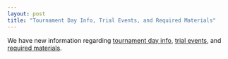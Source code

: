 ```yaml
---
layout: post
title: "Tournament Day Info, Trial Events, and Required Materials"
---
```


We have new information regarding <a href="https://scioly.mit.edu/tournament-day-info">tournament day info</a>, <a href="https://scioly.mit.edu/event-info">trial events</a>, and <a href="https://scioly.mit.edu/required-materials">required materials</a>.
